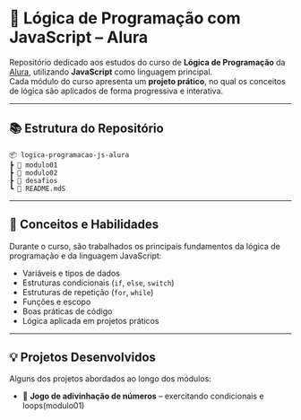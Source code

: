 # 🧠 Lógica de Programação com JavaScript – Alura

Repositório dedicado aos estudos do curso de **Lógica de Programação** da [Alura](https://www.alura.com.br/), utilizando **JavaScript** como linguagem principal.  
Cada módulo do curso apresenta um **projeto prático**, no qual os conceitos de lógica são aplicados de forma progressiva e interativa.

---
## 📚 Estrutura do Repositório

   ```blash
📦 logica-programacao-js-alura
 ┣ 📁 modulo01
 ┣ 📁 modulo02
 ┣ 📁 desafios
 ┗ 📄 README.mdS
```


---

## 🚀 Conceitos e Habilidades

Durante o curso, são trabalhados os principais fundamentos da lógica de programação e da linguagem JavaScript:

- Variáveis e tipos de dados  
- Estruturas condicionais (`if`, `else`, `switch`)  
- Estruturas de repetição (`for`, `while`)  
- Funções e escopo  
- Boas práticas de código  
- Lógica aplicada em projetos práticos  

---

## 💡 Projetos Desenvolvidos

Alguns dos projetos abordados ao longo dos módulos:

- 🎯 **Jogo de adivinhação de números** – exercitando condicionais e loops(modulo01)  

